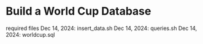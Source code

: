 Build a World Cup Database
===========================
required files
Dec 14, 2024: insert_data.sh
Dec 14, 2024: queries.sh
Dec 14, 2024: worldcup.sql

